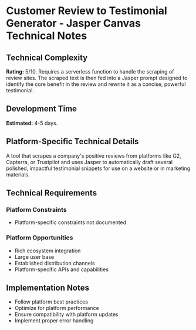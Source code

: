 # Customer Review to Testimonial Generator - Jasper Canvas Technical Notes

## Technical Complexity
**Rating:** 5/10. Requires a serverless function to handle the scraping of review sites. The scraped text is then fed into a Jasper prompt designed to identify the core benefit in the review and rewrite it as a concise, powerful testimonial.

## Development Time
**Estimated:** 4-5 days.

## Platform-Specific Technical Details
A tool that scrapes a company's positive reviews from platforms like G2, Capterra, or Trustpilot and uses Jasper to automatically draft several polished, impactful testimonial snippets for use on a website or in marketing materials.

## Technical Requirements

### Platform Constraints
- Platform-specific constraints not documented

### Platform Opportunities
- Rich ecosystem integration
- Large user base
- Established distribution channels
- Platform-specific APIs and capabilities

## Implementation Notes
- Follow platform best practices
- Optimize for platform performance
- Ensure compatibility with platform updates
- Implement proper error handling
